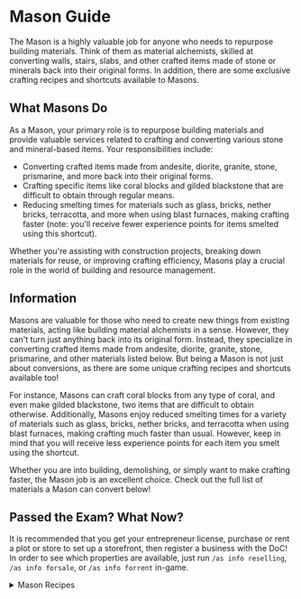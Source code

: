 # Mason Guide

The Mason is a highly valuable job for anyone who needs to repurpose building materials. Think of them as material alchemists, skilled at converting walls, stairs, slabs, and other crafted items made of stone or minerals back into their original forms. In addition, there are some exclusive crafting recipes and shortcuts available to Masons.

## What Masons Do

As a Mason, your primary role is to repurpose building materials and provide valuable services related to crafting and converting various stone and mineral-based items. Your responsibilities include:

- Converting crafted items made from andesite, diorite, granite, stone, prismarine, and more back into their original forms.
- Crafting specific items like coral blocks and gilded blackstone that are difficult to obtain through regular means.
- Reducing smelting times for materials such as glass, bricks, nether bricks, terracotta, and more when using blast furnaces, making crafting faster (note: you'll receive fewer experience points for items smelted using this shortcut).

Whether you're assisting with construction projects, breaking down materials for reuse, or improving crafting efficiency, Masons play a crucial role in the world of building and resource management.

## Information

Masons are valuable for those who need to create new things from existing materials, acting like building material alchemists in a sense. However, they can't turn just anything back into its original form. Instead, they specialize in converting crafted items made from andesite, diorite, granite, stone, prismarine, and other materials listed below. But being a Mason is not just about conversions, as there are some unique crafting recipes and shortcuts available too!

For instance, Masons can craft coral blocks from any type of coral, and even make gilded blackstone, two items that are difficult to obtain otherwise. Additionally, Masons enjoy reduced smelting times for a variety of materials such as glass, bricks, nether bricks, and terracotta when using blast furnaces, making crafting much faster than usual. However, keep in mind that you will receive less experience points for each item you smelt using the shortcut.

Whether you are into building, demolishing, or simply want to make crafting faster, the Mason job is an excellent choice. Check out the full list of materials a Mason can convert below!

## Passed the Exam? What Now?

It is recommended that you get your entrepreneur license, purchase or rent a plot or store to set up a storefront, then register a business with the DoC! In order to see which properties are available, just run `/as info reselling`, `/as info forsale`, or `/as info forrent` in-game.

<details>
<summary>Mason Recipes</summary>
| Recipe                        | Output                                |
|-------------------------------|---------------------------------------|
| 1 andesite wall               | 1 andesite                            |
| 1 andesite stair              | 1 andesite                            |
| 1 andesite slab               | 1 andesite                            |
| 1 blackstone wall             | 1 blackstone                          |
| 1 blackstone stair            | 1 blackstone                          |
| 1 blackstone slab             | 1 blackstone                          |
| 1 chiseled polished blackstone | 1 blackstone                          |
| 4 brain coral                  | 1 brain coral block                   |
| 1 brick slab                  | 1 brick (item)                        |
| 1 brick stair                 | 3 bricks (item)                       |
| 1 brick wall                  | 2 bricks (item)                       |
| 4 bubble coral                | 1 bubble coral block                   |
| 1 purpur block                | 2 popped chorus fruits                |
| 1 purpur slab                 | 1 popped chorus fruit                 |
| 1 purpur pillar               | 1 popped chorus fruit                 |
| 1 purpur stair                | 3 popped chorus fruits                |
| 1 cobblestone slab            | 1 cobblestone                         |
| 1 cobblestone stair           | 1 cobblestone                         |
| 1 cobblestone wall            | 1 cobblestone                         |
| 1 diorite slab                | 1 diorite                            |
| 1 diorite stair               | 1 diorite                            |
| 1 diorite wall                | 1 diorite                            |
| 4 fire coral                  | 1 fire coral block                   |
| 1 granite slab                | 1 granite                            |
| 1 granite stair               | 1 granite                            |
| 1 granite wall                | 1 granite                            |
| 4 horn coral                  | 1 horn coral block                   |
| 1 mossy cobblestone slab      | 1 mossy cobblestone                   |
| 1 mossy cobblestone stair     | 1 mossy cobblestone                   |
| 1 mossy cobblestone wall      | 1 mossy cobblestone                   |
| 1 mud brick slab              | 1 mud brick                           |
| 1 mud brick stair             | 1 mud brick                           |
| 1 mud brick wall              | 1 mud brick                           |
| 1 nether bricks               | 2 nether bricks (item)               |
| 1 red nether brick wall       | 2 nether bricks (item)               |
| 1 chiseled nether bricks      | 2 nether bricks (item)               |
| 1 nether bricks stair         | 3 nether bricks (item)               |
| 1 nether brick slab           | 1 nether brick (item)               |
| 1 nether brick fence          | 3 nether bricks (item)               |
| 1 nether brick wall           | 2 nether bricks (item)               |
| 1 red nether bricks           | 2 nether bricks (item)               |
| 1 red nether brick slab       | 1 nether brick (item)               |
| 1 red nether brick stair      | 3 nether bricks (item)               |
| 1 block of quartz             | 2 nether quartz                      |
| 1 chiseled quartz block       | 2 nether quartz                      |
| 1 smooth quartz block         | 2 nether quartz                      |
| 1 quartz bricks               | 2 nether quartz                      |
| 1 quartz pillar               | 2 nether quartz                      |
| 1 quartz slab                 | 1 nether quartz                      |
| 1 quartz stair                | 3 nether quartz                      |
| 1 smooth quartz stair         | 3 nether quartz                      |
| 1 red sandstone               | 2 red sand                            |
| 1 smooth red sandstone slab   | 1 red sandstone                       |
| 1 red sandstone slab          | 1 red sandstone                       |
| 1 red sandstone wall          | 2 red sand                            |
| 1 red sandstone stair         | 3 red sand                            |
| 1 cut red sandstone slab      | 1 red sand                            |
| 1 smooth red sandstone        | 2 red sand                            |
| 1 chiseled red sandstone      | 2 red sand                            |
| 1 cut red sandstone           | 2 red sand                            |
| 1 red sandstone stair         | 3 red sand                            |
| 1 sandstone                  | 2 sand                               |
| 1 smooth sandstone slab       | 1 sand                                |
| 1 sandstone stair             | 3 sand                               |
| 1 sandstone slab              | 1 sand                                |
| 1 sandstone wall              | 2 sand                               |
| 1 chiseled sandstone          | 2 sand                               |
| 1 cut sandstone              | 2 sand                               |
| 1 cut sandstone slab          | 1 sand                                |
| 1 smooth sandstone           | 2 sand                               |
| 1 smooth sandstone stair     | 3

